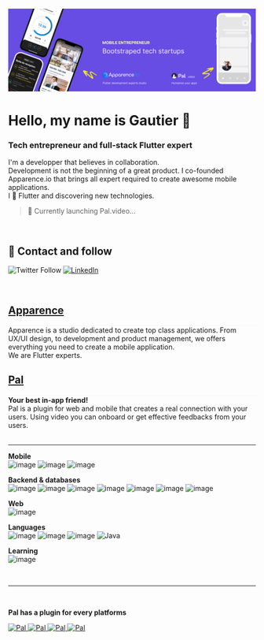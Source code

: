 <a href="https://apparence.io"><img src="https://github.com/g-apparence/g-apparence/blob/main/res/header.png?raw=true" alt="Apparence.io logo"></a>

# Hello, my name is Gautier 👋
### Tech entrepreneur and full-stack Flutter expert
I'm a developper that believes in collaboration. 
<br>
Development is not the beginning of a great product. I co-founded Apparence.io that brings all expert required to create awesome mobile applications.<br> 
I 💙 Flutter and discovering new technologies.<br>

> 🚀 Currently launching Pal.video...

<br>

## 💬  Contact and follow

![Twitter Follow](https://img.shields.io/twitter/follow/mcflydev?color=blue&logo=twitter&logoColor=white&style=for-the-badge)
[![LinkedIn](https://img.shields.io/badge/linkedin-gautier-blue?style=for-the-badge&logo=linkedin&logoColor=white&labelColor=101010)](https://www.linkedin.com/in/gautier-siclon/)

<br>

## [Apparence](https://apparence.io)
<div style="width:100%; border:0.1rem #fafafa solid;"></div>
Apparence is a studio dedicated to create top class applications.
From UX/UI design, to development and product management, we offers everything you need to create a mobile application.<br>
We are Flutter experts.<br>

## [Pal](https://pal.video)
<div style="width:100%; border:0.1rem #fafafa solid;"></div>
<strong>Your best in-app friend!</strong><br>
Pal is a plugin for web and mobile that creates a real connection with your users. Using video you can onboard or get effective feedbacks from your users.<br>
<br>


------------

**Mobile**<br/>
![image](https://img.shields.io/badge/Flutter-02569B?style=for-the-badge&logo=flutter&logoColor=white)
![image](https://img.shields.io/badge/Android-3DDC84?style=for-the-badge&logo=android&logoColor=white)
![image](https://img.shields.io/badge/iOS-000000?style=for-the-badge&logo=ios&logoColor=white)

**Backend & databases**<br/>
![image](https://img.shields.io/badge/Quarkus-000000?style=for-the-badge&logo=quarkus)
![image](https://img.shields.io/badge/Spring-6DB33F?style=for-the-badge&logo=spring&logoColor=white)
![image](https://img.shields.io/badge/firebase-ffca28?style=for-the-badge&logo=firebase&logoColor=black)
![image](https://img.shields.io/badge/PostgreSQL-316192?style=for-the-badge&logo=postgresql&logoColor=white)
![image](https://img.shields.io/badge/MySQL-005C84?style=for-the-badge&logo=mysql&logoColor=white)
![image](https://img.shields.io/badge/Cassandra-1287B1?style=for-the-badge&logo=apache%20cassandra&logoColor=white)
![image](https://img.shields.io/badge/Elastic_Search-005571?style=for-the-badge&logo=elasticsearch&logoColor=white)

**Web**<br/>
![image](https://img.shields.io/badge/Angular-DD0031?style=for-the-badge&logo=angular&logoColor=white)

**Languages**<br/>
![image](https://img.shields.io/badge/Dart-0175C2?style=for-the-badge&logo=dart&logoColor=white)
![image](https://img.shields.io/badge/TypeScript-007ACC?style=for-the-badge&logo=typescript&logoColor=white)
![image](https://img.shields.io/badge/Kotlin-0095D5?&style=for-the-badge&logo=kotlin&logoColor=white)
![Java](https://img.shields.io/badge/Java-007396?style=for-the-badge&logo=java&logoColor=white&labelColor=101010)

**Learning**<br/>
![image](https://img.shields.io/badge/Rust-black?style=for-the-badge&logo=rust&logoColor=#E57324)

<br>

-----

<br>

__Pal has a plugin for every platforms__
<!-- <div>
  <p>
    <a href="https://github.com/Apparence-io/CamerAwesome">
      <img src="https://github-readme-stats.vercel.app/api/pin/?username=Apparence-io&repo=CamerAwesome" alt="Camerawesome flutter camera plugin" />
    </a>
    <a href="https://github.com/Apparence-io/gate">
      <img src="https://github-readme-stats.vercel.app/api/pin/?username=Apparence-io&repo=gate" alt="dart and flutter dependency injection package" />
    </a>
    <a href="https://github.com/Apparence-io/bart">
      <img src="https://github-readme-stats.vercel.app/api/pin/?username=Apparence-io&repo=bart" alt="flutter easy bottom navigation package" />
    </a>
    <a href="https://github.com/Pal-video/">
      <img src="https://github-readme-stats.vercel.app/api/pin/?username=Pal-video&repo=Pal-video" alt="Pal " />
    </a>
  </p>
</div> -->
<div>
  <p>
    <a href="https://github.com/Pal-video/">
      <img src="https://github-readme-stats.vercel.app/api/pin/?username=Pal-video&repo=pal-flutter-plugin" alt="Pal " />
    </a>
    <a href="https://github.com/Pal-video/">
      <img src="https://github-readme-stats.vercel.app/api/pin/?username=Pal-video&repo=pal-web-plugin" alt="Pal " />
    </a>
    <a href="https://github.com/Pal-video/">
      <img src="https://github-readme-stats.vercel.app/api/pin/?username=Pal-video&repo=pal-android-plugin" alt="Pal " />
    </a>
    <a href="https://github.com/Pal-video/">
      <img src="https://github-readme-stats.vercel.app/api/pin/?username=Pal-video&repo=pal-ios-plugin" alt="Pal " />
    </a>
  </p>
</div>



